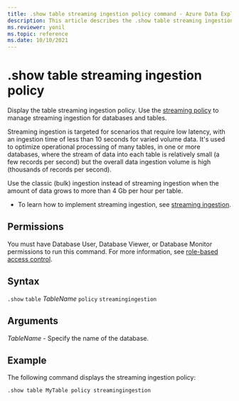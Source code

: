 ```yaml
---
title: .show table streaming ingestion policy command - Azure Data Explorer
description: This article describes the .show table streaming ingestion policy command in Azure Data Explorer.
ms.reviewer: yonil
ms.topic: reference
ms.date: 10/10/2021
---
```

# .show table streaming ingestion policy

Display the table streaming ingestion policy. Use the [streaming policy](../management/streamingingestionpolicy.md) to manage streaming ingestion for databases and tables.  

Streaming ingestion is targeted for scenarios that require low latency, with an ingestion time of less than 10 seconds for varied volume data. It's used to optimize operational processing of many tables, in one or more databases, where the stream of data into each table is relatively small (a few records per second) but the overall data ingestion volume is high (thousands of records per second).

Use the classic (bulk) ingestion instead of streaming ingestion when the amount of data grows to more than 4 Gb per hour per table. 

* To learn how to implement streaming ingestion, see [streaming ingestion](../../ingest-data-streaming.md).

## Permissions

You must have Database User, Database Viewer, or Database Monitor permissions to run this command. For more information, see [role-based access control](access-control/role-based-access-control.md).

## Syntax

`.show` `table` *TableName* `policy` `streamingingestion`

## Arguments

*TableName* - Specify the name of the database. 

## Example

The following command displays the streaming ingestion policy:

```kusto
.show table MyTable policy streamingingestion 
```
